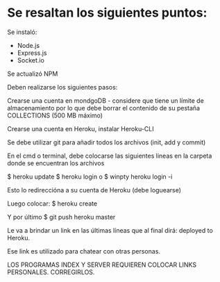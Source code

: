 # Se resaltan los siguientes puntos:
 
Se instaló:

- Node.js
- Express.js
- Socket.io
 
Se actualizó NPM

Deben realizarse los siguientes pasos:

Crearse una cuenta en mondgoDB - considere que tiene un límite de almacenamiento por lo que debe borrar el contenido de su pestaña COLLECTIONS (500 MB máximo)

Crearse una cuenta en Heroku, instalar Heroku-CLI

Se debe utilizar git para añadir todos los archivos (init, add y commit)

En el cmd o terminal, debe colocarse las siguientes lineas en la carpeta donde se encuentran los archivos

$ heroku update
$ heroku login      o     $ winpty heroku login -i

Esto lo redireccióna a su cuenta de Heroku (debe loguearse)

Luego colocar: $ heroku create

Y por último $ git push heroku master

Le va a brindar un link en las últimas líneas que al final dirá: deployed to Heroku.

Ese link es utilizado para chatear con otras personas.

LOS PROGRAMAS INDEX Y SERVER REQUIEREN COLOCAR LINKS PERSONALES. CORREGIRLOS.
